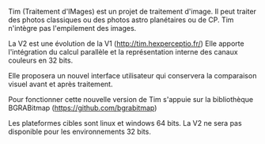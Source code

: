 Tim (Traitement d'IMages) est un projet de traitement d'image. 
Il peut traiter des photos classiques ou des photos astro planétaires ou de CP.
Tim n'intègre pas l'empilement des images.

La V2 est une évolution de la V1 (http://tim.hexperceptio.fr/)
Elle apporte l'intégration du calcul parallèle et la représentation interne des canaux couleurs en 32 bits.

Elle proposera un nouvel interface utilisateur qui conservera la comparaison visuel avant et après traitement.

Pour fonctionner cette nouvelle version de Tim s'appuie sur la bibliothèque BGRABitmap (https://github.com/bgrabitmap)

Les plateformes cibles sont linux et windows 64 bits.
La V2 ne sera pas disponible pour les environnements 32 bits.
